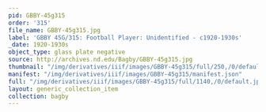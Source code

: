 ```yaml
---
pid: GBBY-45g315
order: '315'
file_name: GBBY-45g315.jpg
label: 'GBBY 45G/315: Football Player: Unidentified - c1920-1930s'
_date: 1920-1930s
object_type: glass plate negative
source: http://archives.nd.edu/Bagby/GBBY-45g315.jpg
thumbnail: "/img/derivatives/iiif/images/GBBY-45g315/full/250,/0/default.jpg"
manifest: "/img/derivatives/iiif/images/GBBY-45g315/manifest.json"
full: "/img/derivatives/iiif/images/GBBY-45g315/full/1140,/0/default.jpg"
layout: generic_collection_item
collection: bagby
---
```

